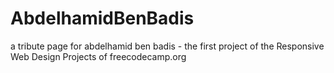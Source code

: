 # AbdelhamidBenBadis
a tribute page for abdelhamid ben badis - the first project of the Responsive Web Design Projects of freecodecamp.org 
